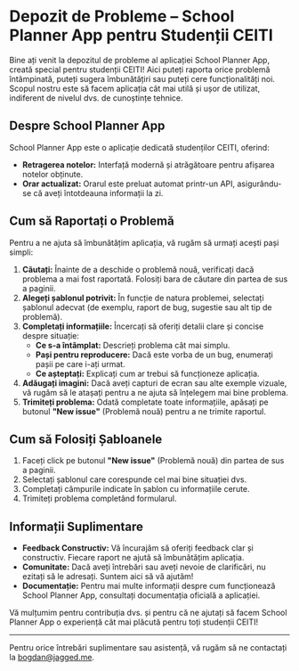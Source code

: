 # Depozit de Probleme – School Planner App pentru Studenții CEITI

Bine ați venit la depozitul de probleme al aplicației School Planner App, creată special pentru studenții CEITI! Aici puteți raporta orice problemă întâmpinată, puteți sugera îmbunătățiri sau puteți cere funcționalități noi. Scopul nostru este să facem aplicația cât mai utilă și ușor de utilizat, indiferent de nivelul dvs. de cunoștințe tehnice.

## Despre School Planner App

School Planner App este o aplicație dedicată studenților CEITI, oferind:
- **Retragerea notelor:** Interfață modernă și atrăgătoare pentru afișarea notelor obținute.
- **Orar actualizat:** Orarul este preluat automat printr-un API, asigurându-se că aveți întotdeauna informații la zi.

## Cum să Raportați o Problemă

Pentru a ne ajuta să îmbunătățim aplicația, vă rugăm să urmați acești pași simpli:

1. **Căutați:** Înainte de a deschide o problemă nouă, verificați dacă problema a mai fost raportată. Folosiți bara de căutare din partea de sus a paginii.
2. **Alegeți șablonul potrivit:** În funcție de natura problemei, selectați șablonul adecvat (de exemplu, raport de bug, sugestie sau alt tip de problemă).
3. **Completați informațiile:** Încercați să oferiți detalii clare și concise despre situație:
   - **Ce s-a întâmplat:** Descrieți problema cât mai simplu.
   - **Pași pentru reproducere:** Dacă este vorba de un bug, enumerați pașii pe care i-ați urmat.
   - **Ce așteptați:** Explicați cum ar trebui să funcționeze aplicația.
4. **Adăugați imagini:** Dacă aveți capturi de ecran sau alte exemple vizuale, vă rugăm să le atașați pentru a ne ajuta să înțelegem mai bine problema.
5. **Trimiteți problema:** Odată completate toate informațiile, apăsați pe butonul **"New issue"** (Problemă nouă) pentru a ne trimite raportul.

## Cum să Folosiți Șabloanele

1. Faceți click pe butonul **"New issue"** (Problemă nouă) din partea de sus a paginii.
2. Selectați șablonul care corespunde cel mai bine situației dvs.
3. Completați câmpurile indicate în șablon cu informațiile cerute.
4. Trimiteți problema completând formularul.

## Informații Suplimentare

- **Feedback Constructiv:** Vă încurajăm să oferiți feedback clar și constructiv. Fiecare raport ne ajută să îmbunătățim aplicația.
- **Comunitate:** Dacă aveți întrebări sau aveți nevoie de clarificări, nu ezitați să le adresați. Suntem aici să vă ajutăm!
- **Documentație:** Pentru mai multe informații despre cum funcționează School Planner App, consultați documentația oficială a aplicației.

Vă mulțumim pentru contribuția dvs. și pentru că ne ajutați să facem School Planner App o experiență cât mai plăcută pentru toți studenții CEITI!

---

Pentru orice întrebări suplimentare sau asistență, vă rugăm să ne contactați la [bogdan@jagged.me](mailto:bogdan@jagged.me).
